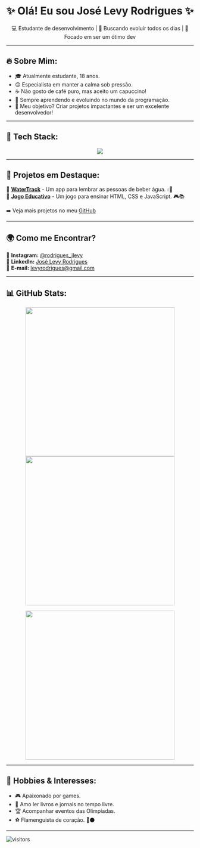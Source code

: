 <h1 align="center">✨ Olá! Eu sou José Levy Rodrigues ✨</h1>

<p align="center">
💻 Estudante de desenvolvimento | 🚀 Buscando evoluir todos os dias | 🎯 Focado em ser um ótimo dev
</p>

---

## 🔥 Sobre Mim:
- 🎓 Atualmente estudante, 18 anos.  
- 😌 Especialista em manter a calma sob pressão.  
- ☕ Não gosto de café puro, mas aceito um capuccino!  
- 🚀 Sempre aprendendo e evoluindo no mundo da programação.  
- 🎯 Meu objetivo? Criar projetos impactantes e ser um excelente desenvolvedor!  

---

## 🚀 Tech Stack:
<p align="center">
  <img src="https://skillicons.dev/icons?i=html,css,js,react,nodejs,dart,python,git,github,canva,figma" />
</p>

---

## 📌 Projetos em Destaque:
🔹 [**WaterTrack**](https://github.com/seu-repositorio) - Um app para lembrar as pessoas de beber água. 💧📱  
🔹 [**Jogo Educativo**](https://github.com/seu-repositorio) - Um jogo para ensinar HTML, CSS e JavaScript. 🎮📚  

➡️ Veja mais projetos no meu [GitHub](https://github.com/levyrodrigues23)  

---

## 🌍 Como me Encontrar?
📸 **Instagram:** [@rodrigues_jlevy](https://instagram.com/rodrigues_jlevy)  
👔 **LinkedIn:** [José Levy Rodrigues](https://www.linkedin.com/in/jos%C3%A9-levy-rodrigues-da-silva-47015a301)  
💌 **E-mail:** levyrodrigues@gmail.com  

---

## 📊 GitHub Stats:
<p align="center">
  <img src="https://github-readme-stats.vercel.app/api?username=levyrodrigues23&theme=tokyonight&hide_border=false&include_all_commits=true&count_private=true" width="400px"/> 
  <img src="https://github-readme-streak-stats.herokuapp.com/?user=levyrodrigues23&theme=tokyonight&hide_border=false" width="400px"/>
</p>

<p align="center">
  <img src="https://github-readme-stats.vercel.app/api/top-langs/?username=levyrodrigues23&theme=tokyonight&hide_border=false&include_all_commits=true&count_private=true&layout=compact" width="400px"/>
</p>

---

## 🎯 Hobbies & Interesses:
- 🎮 Apaixonado por games.  
- 📖 Amo ler livros e jornais no tempo livre.  
- 🏆 Acompanhar eventos das Olimpíadas.  
- ⚽ Flamenguista de coração. 🔴⚫  

---

![visitors](https://visitcount.itsvg.in/api?id=levyrodrigues23&label=Profile%20Views&color=6&icon=5)

<!-- Criado com muito 💙 e dedicação! -->
